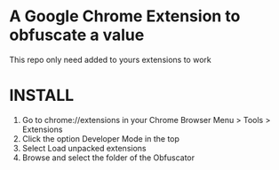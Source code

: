 A Google Chrome Extension to obfuscate a value 
==

This repo only need added to yours extensions to work

INSTALL
==

1.  Go to chrome://extensions in your Chrome Browser
	Menu > Tools > Extensions
2.  Click the option Developer Mode in the top
3.  Select Load unpacked extensions
4.  Browse and select the folder of the Obfuscator

